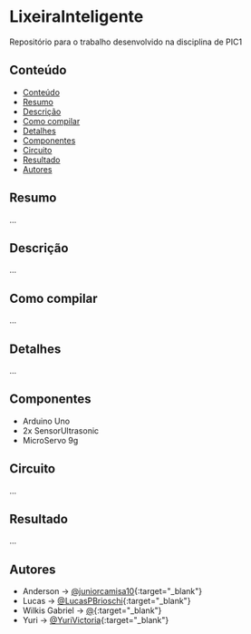 # LixeiraInteligente
Repositório para o trabalho desenvolvido na disciplina de PIC1

## Conteúdo
- [Conteúdo](#conteúdo)
- [Resumo](#resumo)
- [Descrição](#descrição)
- [Como compilar](#como-compilar)
- [Detalhes](#detalhes)
- [Componentes](#componentes)
- [Circuito](#circuito)
- [Resultado](#resultado)
- [Autores](#autores)

## Resumo

...

## Descrição

...

## Como compilar

...

## Detalhes

...

## Componentes

- Arduino Uno
- 2x SensorUltrasonic
- MicroServo 9g

## Circuito

...

## Resultado

...

## Autores

- Anderson -> [@juniorcamisa10](https://github.com/juniorcamisa10){:target="_blank"}
- Lucas -> [@LucasPBrioschi](https://github.com/LucasPBrioschi){:target="_blank"}
- Wilkis Gabriel -> [@](https://github.com/){:target="_blank"}
- Yuri -> [@YuriVictoria](https://github.com/YuriVictoria){:target="_blank"}
